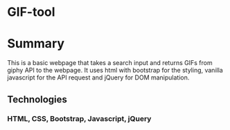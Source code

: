 # GIF-tool

# Summary
This is a basic webpage that takes a search input and returns GIFs from giphy API to the webpage. It uses html with bootstrap for the styling, vanilla javascript for the API request and jQuery for DOM manipulation.

## Technologies
### HTML, CSS, Bootstrap, Javascript, jQuery
